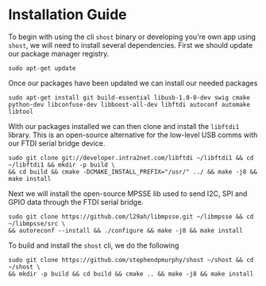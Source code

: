 # Installation Guide
To begin with using the cli ```shost``` binary or developing you're own app using ```shost```, we will need to install several dependencies. First we should update our package manager registry.
```console
sudo apt-get update
```
Once our packages have been updated we can install our needed packages
```console
sudo apt-get install git build-essential libusb-1.0-0-dev swig cmake python-dev libconfuse-dev libboost-all-dev libftdi autoconf automake libtool
```
With our packages installed we can then clone and install the ```libftdi1``` library. This is an open-source alternative for the low-level USB comms with our FTDI serial bridge device.
```console
sudo git clone git://developer.intra2net.com/libftdi ~/libftdi1 && cd ~/libftdi1 && mkdir -p build \
&& cd build && cmake -DCMAKE_INSTALL_PREFIX="/usr/" ../ && make -j8 && make install
```
Next we will install the open-source MPSSE lib used to send I2C, SPI and GPIO data through the FTDI serial bridge.
```console
sudo git clone https://github.com/l29ah/libmpsse.git ~/libmpsse && cd ~/libmpsse/src \
&& autoreconf --install && ./configure && make -j8 && make install
```
To build and install the ```shost``` cli, we do the following
```console
sudo git clone https://github.com/stephendpmurphy/shost ~/shost && cd ~/shost \
&& mkdir -p build && cd build && cmake .. && make -j8 && make install
```